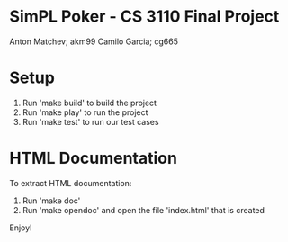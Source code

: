 # SimPL Poker - CS 3110 Final Project

Anton Matchev; akm99
Camilo Garcia; cg665

# Setup

1. Run 'make build' to build the project
2. Run 'make play' to run the project
3. Run 'make test' to run our test cases

# HTML Documentation

To extract HTML documentation:

1. Run 'make doc'
2. Run 'make opendoc' and open the file 'index.html' that is created

Enjoy!
